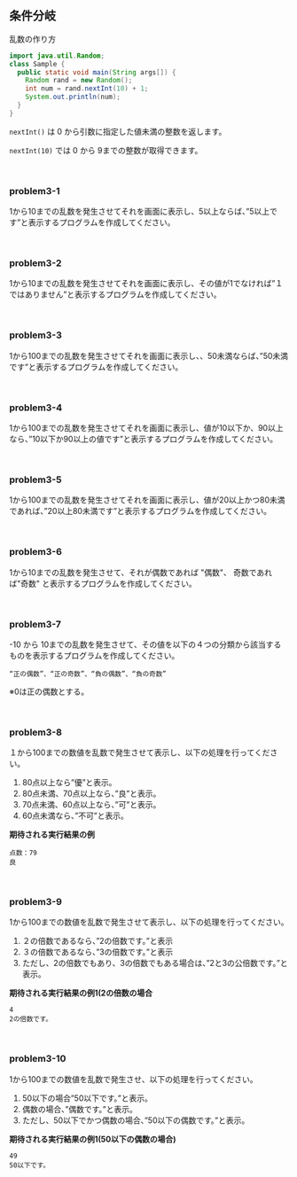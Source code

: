 ## 条件分岐

乱数の作り方

```java
import java.util.Random;
class Sample {
  public static void main(String args[]) {
    Random rand = new Random();
    int num = rand.nextInt(10) + 1;
    System.out.println(num);
  }
}
```

`nextInt()` は 0 から引数に指定した値未満の整数を返します。

`nextInt(10)` では 0 から 9までの整数が取得できます。

<br>

### problem3-1

1から10までの乱数を発生させてそれを画面に表示し、5以上ならば、”5以上です”と表示するプログラムを作成してください。

<br>

### problem3-2

1から10までの乱数を発生させてそれを画面に表示し、その値が1でなければ”１ではありません”と表示するプログラムを作成してください。

<br>

### problem3-3

1から100までの乱数を発生させてそれを画面に表示し、、50未満ならば、”50未満です”と表示するプログラムを作成してください。

<br>

### problem3-4

1から100までの乱数を発生させてそれを画面に表示し、値が10以下か、90以上なら、”10以下か90以上の値です”と表示するプログラムを作成してください。

<br>

### problem3-5

1から100までの乱数を発生させてそれを画面に表示し、値が20以上かつ80未満であれば、”20以上80未満です”と表示するプログラムを作成してください。

<br>

### problem3-6

1から10までの乱数を発生させて、それが偶数であれば "偶数"、 奇数であれば"奇数" と表示するプログラムを作成してください。

<br>

### problem3-7

-10 から 10までの乱数を発生させて、その値を以下の４つの分類から該当するものを表示するプログラムを作成してください。 

```
“正の偶数”、“正の奇数”、“負の偶数”、“負の奇数”
```
※0は正の偶数とする。

<br>

### problem3-8

１から100までの数値を乱数で発生させて表示し、以下の処理を行ってください。

1. 80点以上なら”優”と表示。
2. 80点未満、70点以上なら、”良”と表示。
3. 70点未満、60点以上なら、”可”と表示。
4. 60点未満なら、”不可”と表示。

**期待される実行結果の例**

```
点数：79
良
```

<br>

### problem3-9

1から100までの数値を乱数で発生させて表示し、以下の処理を行ってください。

1. ２の倍数であるなら、”2の倍数です。”と表示
2. ３の倍数であるなら、”3の倍数です。”と表示
3. ただし、2の倍数でもあり、3の倍数でもある場合は、”2と3の公倍数です。”と表示。

**期待される実行結果の例1(2の倍数の場合**

```
4
2の倍数です。
```

<br>

### problem3-10

1から100までの数値を乱数で発生させ、以下の処理を行ってください。

1. 50以下の場合”50以下です。”と表示。
2. 偶数の場合、”偶数です。”と表示。
3. ただし、50以下でかつ偶数の場合、”50以下の偶数です。”と表示。

**期待される実行結果の例1(50以下の偶数の場合)**

```
49
50以下です。
```

